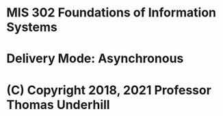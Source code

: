 # MIS 302 Foundations of Information Systems
# Delivery Mode: Asynchronous
# (C) Copyright 2018, 2021 Professor Thomas Underhill
